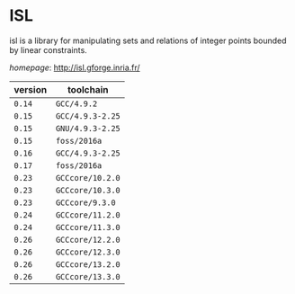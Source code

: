 # ISL

isl is a library for manipulating sets and relations of integer points bounded by linear constraints.

*homepage*: <http://isl.gforge.inria.fr/>

version | toolchain
--------|----------
``0.14`` | ``GCC/4.9.2``
``0.15`` | ``GCC/4.9.3-2.25``
``0.15`` | ``GNU/4.9.3-2.25``
``0.15`` | ``foss/2016a``
``0.16`` | ``GCC/4.9.3-2.25``
``0.17`` | ``foss/2016a``
``0.23`` | ``GCCcore/10.2.0``
``0.23`` | ``GCCcore/10.3.0``
``0.23`` | ``GCCcore/9.3.0``
``0.24`` | ``GCCcore/11.2.0``
``0.24`` | ``GCCcore/11.3.0``
``0.26`` | ``GCCcore/12.2.0``
``0.26`` | ``GCCcore/12.3.0``
``0.26`` | ``GCCcore/13.2.0``
``0.26`` | ``GCCcore/13.3.0``
